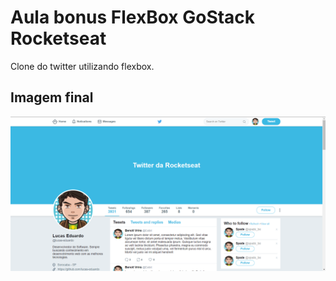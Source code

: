 # Aula bonus FlexBox GoStack Rocketseat

Clone do twitter utilizando flexbox.

## Imagem final

<img src="./.github/image.png" />